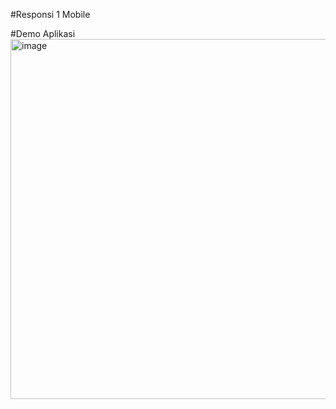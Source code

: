 #Responsi 1 Mobile


#Demo Aplikasi
<img width="1253" height="576" alt="image" src="https://github.com/user-attachments/assets/e056fd3b-f962-4d5e-96ad-007779b150ca" />
